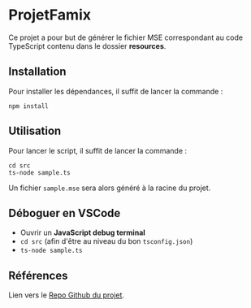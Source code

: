 # ProjetFamix

Ce projet a pour but de générer le fichier MSE correspondant au code TypeScript contenu dans le dossier **resources**.

## Installation

Pour installer les dépendances, il suffit de lancer la commande :

```npm install```

## Utilisation

Pour lancer le script, il suffit de lancer la commande :

```
cd src
ts-node sample.ts
```

Un fichier `sample.mse` sera alors généré à la racine du projet.

## Déboguer en VSCode

- Ouvrir un **JavaScript debug terminal**
- `cd src` (afin d'être au niveau du bon `tsconfig.json`)
- `ts-node sample.ts`

## Références

Lien vers le [Repo Github du projet](https://github.com/Imonor/ProjetFamix).